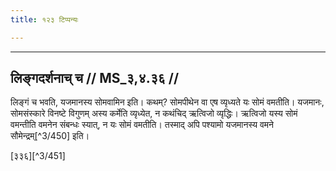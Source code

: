 ```yaml
---
title: १२३ टिप्पन्यः

---
```


[^3/447]: E1 gibt yajamānārtham in Klammern

[^3/448]: E2,4: somendraṃ

[^3/449]: E2,4: sadupakartuṃ

____________________________________________


## लिङ्गदर्शनाच् च // MS_३,४.३६ //

लिङ्गं च भवति, यजमानस्य सोमवामिन इति। कथम्? सोमपीथेन वा एष व्यृध्यते यः सोमं वमतीति। यजमानः, सोमसंस्कारे विनष्टे विगुणम् अस्य कर्मेति व्यृध्येत, न कथंचिद् ऋत्विजो व्यृद्धिः। ऋत्विजो यस्य सोमं वमन्तीति वमनेन संबन्धः स्यात्, न यः सोमं वमतीति। तस्माद् अपि पश्यामो यजमानस्य वमने सौमेन्द्रम्[^3/450] इति।

[३३६][^3/451]

